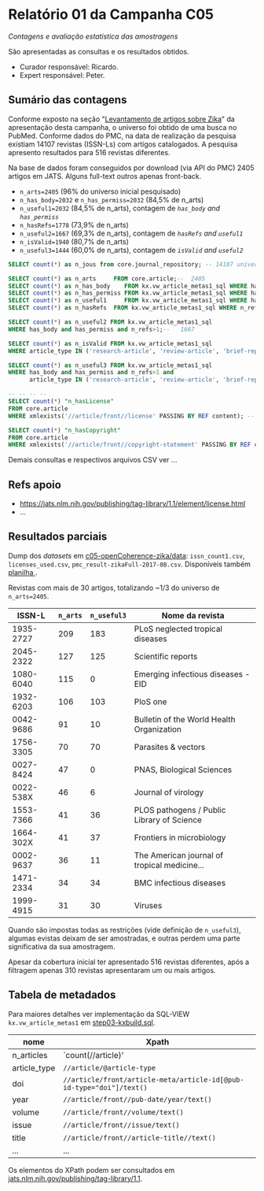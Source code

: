 # Relatório 01 da Campanha C05

*Contagens e avaliação estatística das amostragens*

São apresentadas as consultas e os resultados obtidos.

* Curador responsável: Ricardo.
* Expert responsável: Peter.

## Sumário das contagens ##

Conforme exposto na seção "[Levantamento de artigos sobre Zika](README.md#levantamento-de-artigos-sobre-zika)" da apresentação desta campanha, o universo foi obtido de uma busca no PubMed. Conforme dados do PMC, na data de realização da pesquisa existiam 14107 revistas (ISSN-Ls) com artigos catalogados. A pesquisa apresento resultados para 516 revistas diferentes.

Na base de dados foram conseguidos por download (via API do PMC) 2405 artigos em JATS. Alguns full-text outros apenas front-back.

* `n_arts=2405` (96% do universo inicial pesquisado)
* `n_has_body=2032` e `n_has_permiss=2032` (84,5% de n_arts)
* `n_useful1=2032` (84,5% de n_arts), contagem de  *`has_body` and `has_permiss`*
* `n_hasRefs=1778` (73,9% de n_arts)
* `n_useful2=1667` (69,3% de n_arts), contagem de  *`hasRefs` and `useful1`*
* `n_isValid=1940` (80,7% de n_arts)
* `n_useful3=1444` (60,0% de n_arts), contagem de  *`isValid` and `useful2`*

```sql
SELECT count(*) as n_jous from core.journal_repository; -- 14107 universo de issn's catalogado

SELECT count(*) as n_arts     FROM core.article;--  2405
SELECT count(*) as n_has_body    FROM kx.vw_article_metas1_sql WHERE has_body; -- 2032
SELECT count(*) as n_has_permiss FROM kx.vw_article_metas1_sql WHERE has_permiss; -- 2032
SELECT count(*) as n_useful1     FROM kx.vw_article_metas1_sql WHERE has_body and has_permiss; -- 2032
SELECT count(*) as n_hasRefs  FROM kx.vw_article_metas1_sql WHERE n_refs>1; -- 1778

SELECT count(*) as n_useful2 FROM kx.vw_article_metas1_sql
WHERE has_body and has_permiss and n_refs>1;--   1667

SELECT count(*) as n_isValid FROM kx.vw_article_metas1_sql
WHERE article_type IN ('research-article', 'review-article', 'brief-report','case-report');--   1940

SELECT count(*) as n_useful3 FROM kx.vw_article_metas1_sql
WHERE has_body and has_permiss and n_refs>1 and
      article_type IN ('research-article', 'review-article', 'brief-report','case-report');--   1444

-- -- -- --
SELECT count(*) "n_hasLicense"
FROM core.article
WHERE xmlexists('//article/front//license' PASSING BY REF content); -- 1811

SELECT count(*) "n_hasCopyright"
FROM core.article
WHERE xmlexists('//article/front//copyright-statement' PASSING BY REF content); -- 1856
```
Demais consultas e respectivos arquivos CSV ver ...

## Refs apoio

* https://jats.nlm.nih.gov/publishing/tag-library/1.1/element/license.html
* ...

## Resultados parciais

Dump dos _datasets_ em [c05-openCoherence-zika/data](https://github.com/UnB-CIDACS/observatorio-jats/tree/master/campanhas/c05-openCoherence-zika/data): `issn_count1.csv`, `licenses_used.csv`, `pmc_result-zikaFull-2017-08.csv`. Disponíveis também [planilha ](https://docs.google.com/spreadsheets/d/1UWjhYxrD5D2SBFFhtiT2QhiI3vG6Y2QTZ7YF7wULO0Y/).

Revistas com mais de 30 artigos, totalizando ~1/3 do universo de `n_arts=2405`.

ISSN-L    | `n_arts` | `n_useful3` | Nome da revista
----------|-----|---------------|---------
1935-2727 | 209 | 183 | PLoS neglected tropical diseases
2045-2322 | 127 | 125 | Scientific reports
1080-6040 | 115 | 0   | Emerging infectious diseases - EID
1932-6203 | 106 | 103 | PloS one
0042-9686 | 91 | 10 | Bulletin of the World Health Organization
1756-3305 | 70 | 70 | Parasites & vectors
0027-8424 | 47 | 0  | PNAS, Biological Sciences
0022-538X | 46 | 6  | Journal of virology
1553-7366 | 41 | 36 | PLOS pathogens / Public Library of Science
1664-302X | 41 | 37 | Frontiers in microbiology
0002-9637 | 36 | 11 | The American journal of tropical medicine...
1471-2334 | 34 | 34 | BMC infectious diseases
1999-4915 | 31 | 30 | Viruses

Quando são impostas todas as restrições (vide definição de `n_useful3`), algumas evistas deixam de ser amostradas, e outras perdem uma parte significativa da sua amostragem.

Apesar da cobertura inicial ter apresentado 516 revistas diferentes, após a filtragem apenas 310 revistas apresentaram um ou mais artigos.

## Tabela de metadados

Para maiores detalhes ver implementação da SQL-VIEW `kx.vw_article_metas1` em [step03-kxbuild.sql](../../src/step03-kxbuild.sql).

nome        | Xpath
------------|-----------
n_articles  | `count(//article)'
article_type| `//article/@article-type`
doi         | `//article/front/article-meta/article-id[@pub-id-type="doi"]/text()`
year        | `//article/front//pub-date/year/text()`
volume      | `//article/front//volume/text()`
issue       | `//article/front//issue/text()`
title       | `//article/front//article-title//text()`
...         | ...


Os elementos do XPath podem ser consultados em [jats.nlm.nih.gov/publishing/tag-library/1.1](https://jats.nlm.nih.gov/publishing/tag-library/1.1/index.html).
